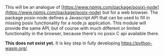 This will be an analogue of [https://www.npmjs.com/package/posix\-node](https://www.npmjs.com/package/posix-node) but for a web browser.  The package posix\-node defines a Javascript API that can be used to fill in missing posix functionality for a node.js application.  This module will provide the same API, but of course with much different or limited functionality in the browser, because there's no posix C api available there.

**This does not exist yet.**  It is key step in fully developing [https://python\-wasm.org/](https://python-wasm.org/) 
